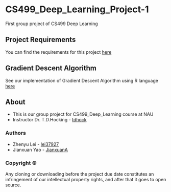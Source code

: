 # CS499_Deep_Learning_Project-1
First group project of CS499 Deep Learning

## Project Requirements
You can find the requirements for this project [here](https://github.com/tdhock/cs499-spring2020/blob/master/projects/1.org)

## Gradient Descent Algorithm
See our implementation of Gradient Descent Algorithm using R language [here](GradientDescent.R)


## About
* This is our group project for CS499_Deep_Learning course at NAU
* Instructor Dr. T.D.Hocking - [tdhock](https://github.com/tdhock)

### Authors
* Zhenyu Lei - [lei37927](https://github.com/lei37927)
* Jianxuan Yao - [JianxuanA](https://github.com/JianxuanA)

### Copyright ©
Any cloning or downloading before the project due date constitutes an infringement of our intellectual property rights, and after that it goes to open source.
